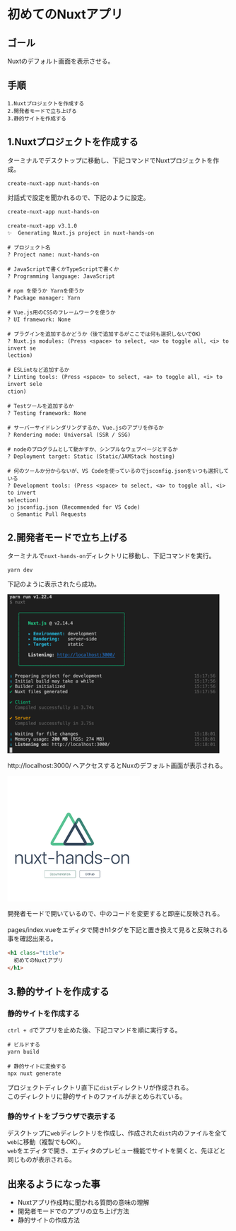 # 初めてのNuxtアプリ

## ゴール

Nuxtのデフォルト画面を表示させる。

## 手順

```
1.Nuxtプロジェクトを作成する
2.開発者モードで立ち上げる
3.静的サイトを作成する
```

## 1.Nuxtプロジェクトを作成する

ターミナルでデスクトップに移動し、下記コマンドでNuxtプロジェクトを作成。

```
create-nuxt-app nuxt-hands-on
```

対話式で設定を聞かれるので、下記のように設定。

```
create-nuxt-app nuxt-hands-on

create-nuxt-app v3.1.0
✨  Generating Nuxt.js project in nuxt-hands-on

# プロジェクト名
? Project name: nuxt-hands-on 

# JavaScriptで書くかTypeScriptで書くか
? Programming language: JavaScript

# npm を使うか Yarnを使うか
? Package manager: Yarn 

# Vue.js用のCSSのフレームワークを使うか
? UI framework: None 

# プラグインを追加するかどうか（後で追加するがここでは何も選択しないでOK）
? Nuxt.js modules: (Press <space> to select, <a> to toggle all, <i> to invert se
lection) 

# ESLintなど追加するか
? Linting tools: (Press <space> to select, <a> to toggle all, <i> to invert sele
ction)　

# Testツールを追加するか
? Testing framework: None 

# サーバーサイドレンダリングするか、Vue.jsのアプリを作るか
? Rendering mode: Universal (SSR / SSG) 

# nodeのプログラムとして動かすか、シンプルなウェブページとするか
? Deployment target: Static (Static/JAMStack hosting) 

# 何のツールか分からないが、VS Codeを使っているのでjsconfig.jsonをいつも選択している
? Development tools: (Press <space> to select, <a> to toggle all, <i> to invert
selection)　
❯◯ jsconfig.json (Recommended for VS Code)
 ◯ Semantic Pull Requests
```

## 2.開発者モードで立ち上げる

ターミナルで`nuxt-hands-on`ディレクトリに移動し、下記コマンドを実行。

```
yarn dev
```

下記のように表示されたら成功。

<img src="./image/1-1.png" width="480" >

http://localhost:3000/ へアクセスするとNuxのデフォルト画面が表示される。

<img src="./image/1-2.png" width="300" >

開発者モードで開いているので、中のコードを変更すると即座に反映される。<br>
<br>
pages/index.vueをエディタで開きh1タグを下記と置き換えて見ると反映される事を確認出来る。

```html
<h1 class="title">
  初めてのNuxtアプリ
</h1>
```

## 3.静的サイトを作成する

### 静的サイトを作成する

`ctrl + d`でアプリを止めた後、下記コマンドを順に実行する。

```
# ビルドする
yarn build

# 静的サイトに変換する
npx nuxt generate
```

プロジェクトディレクトリ直下に`dist`ディレクトリが作成される。<br>
このディレクトリに静的サイトのファイルがまとめられている。

### 静的サイトをブラウザで表示する

デスクトップに`web`ディレクトリを作成し、作成された`dist`内のファイルを全て`web`に移動（複製でもOK）。<br>
`web`をエディタで開き、エディタのプレビュー機能でサイトを開くと、先ほどと同じものが表示される。

## 出来るようになった事

- Nuxtアプリ作成時に聞かれる質問の意味の理解
- 開発者モードでのアプリの立ち上げ方法
- 静的サイトの作成方法